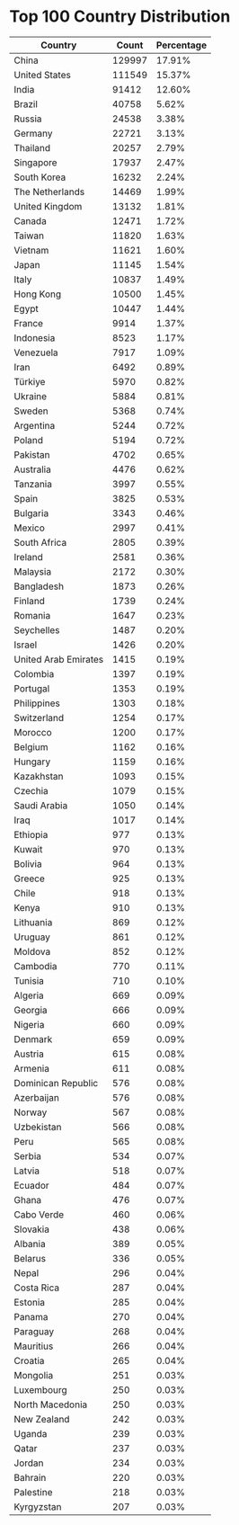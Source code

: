 # Top 100 Country Distribution
| Country | Count | Percentage |
|----|----|----|
| China | 129997 | 17.91% |
| United States | 111549 | 15.37% |
| India | 91412 | 12.60% |
| Brazil | 40758 | 5.62% |
| Russia | 24538 | 3.38% |
| Germany | 22721 | 3.13% |
| Thailand | 20257 | 2.79% |
| Singapore | 17937 | 2.47% |
| South Korea | 16232 | 2.24% |
| The Netherlands | 14469 | 1.99% |
| United Kingdom | 13132 | 1.81% |
| Canada | 12471 | 1.72% |
| Taiwan | 11820 | 1.63% |
| Vietnam | 11621 | 1.60% |
| Japan | 11145 | 1.54% |
| Italy | 10837 | 1.49% |
| Hong Kong | 10500 | 1.45% |
| Egypt | 10447 | 1.44% |
| France | 9914 | 1.37% |
| Indonesia | 8523 | 1.17% |
| Venezuela | 7917 | 1.09% |
| Iran | 6492 | 0.89% |
| Türkiye | 5970 | 0.82% |
| Ukraine | 5884 | 0.81% |
| Sweden | 5368 | 0.74% |
| Argentina | 5244 | 0.72% |
| Poland | 5194 | 0.72% |
| Pakistan | 4702 | 0.65% |
| Australia | 4476 | 0.62% |
| Tanzania | 3997 | 0.55% |
| Spain | 3825 | 0.53% |
| Bulgaria | 3343 | 0.46% |
| Mexico | 2997 | 0.41% |
| South Africa | 2805 | 0.39% |
| Ireland | 2581 | 0.36% |
| Malaysia | 2172 | 0.30% |
| Bangladesh | 1873 | 0.26% |
| Finland | 1739 | 0.24% |
| Romania | 1647 | 0.23% |
| Seychelles | 1487 | 0.20% |
| Israel | 1426 | 0.20% |
| United Arab Emirates | 1415 | 0.19% |
| Colombia | 1397 | 0.19% |
| Portugal | 1353 | 0.19% |
| Philippines | 1303 | 0.18% |
| Switzerland | 1254 | 0.17% |
| Morocco | 1200 | 0.17% |
| Belgium | 1162 | 0.16% |
| Hungary | 1159 | 0.16% |
| Kazakhstan | 1093 | 0.15% |
| Czechia | 1079 | 0.15% |
| Saudi Arabia | 1050 | 0.14% |
| Iraq | 1017 | 0.14% |
| Ethiopia | 977 | 0.13% |
| Kuwait | 970 | 0.13% |
| Bolivia | 964 | 0.13% |
| Greece | 925 | 0.13% |
| Chile | 918 | 0.13% |
| Kenya | 910 | 0.13% |
| Lithuania | 869 | 0.12% |
| Uruguay | 861 | 0.12% |
| Moldova | 852 | 0.12% |
| Cambodia | 770 | 0.11% |
| Tunisia | 710 | 0.10% |
| Algeria | 669 | 0.09% |
| Georgia | 666 | 0.09% |
| Nigeria | 660 | 0.09% |
| Denmark | 659 | 0.09% |
| Austria | 615 | 0.08% |
| Armenia | 611 | 0.08% |
| Dominican Republic | 576 | 0.08% |
| Azerbaijan | 576 | 0.08% |
| Norway | 567 | 0.08% |
| Uzbekistan | 566 | 0.08% |
| Peru | 565 | 0.08% |
| Serbia | 534 | 0.07% |
| Latvia | 518 | 0.07% |
| Ecuador | 484 | 0.07% |
| Ghana | 476 | 0.07% |
| Cabo Verde | 460 | 0.06% |
| Slovakia | 438 | 0.06% |
| Albania | 389 | 0.05% |
| Belarus | 336 | 0.05% |
| Nepal | 296 | 0.04% |
| Costa Rica | 287 | 0.04% |
| Estonia | 285 | 0.04% |
| Panama | 270 | 0.04% |
| Paraguay | 268 | 0.04% |
| Mauritius | 266 | 0.04% |
| Croatia | 265 | 0.04% |
| Mongolia | 251 | 0.03% |
| Luxembourg | 250 | 0.03% |
| North Macedonia | 250 | 0.03% |
| New Zealand | 242 | 0.03% |
| Uganda | 239 | 0.03% |
| Qatar | 237 | 0.03% |
| Jordan | 234 | 0.03% |
| Bahrain | 220 | 0.03% |
| Palestine | 218 | 0.03% |
| Kyrgyzstan | 207 | 0.03% |
